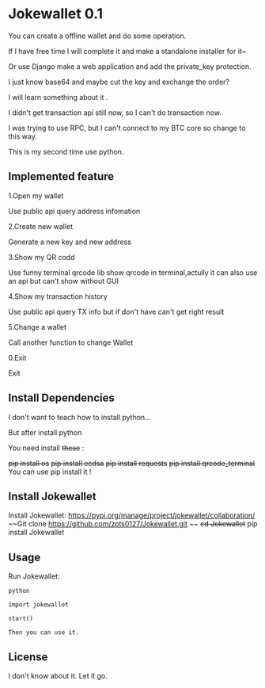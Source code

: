 
# Jokewallet 0.1
You can create a offline wallet and do some operation.

If I have free time I will complete it and make a standalone installer for it~

Or use Django make a web application and add the private_key protection.

I just know base64 and maybe cut the key and exchange the order?

I will learn something about it .

I didn't get transaction api still now, so I can't do transaction now.

I was trying to use RPC, but I can't connect to my BTC core so change to this way.

This is my second time use python.

## Implemented feature
1.Open my wallet       

Use public api query address infomation

2.Create new wallet    

Generate a new key and new address

3.Show my QR codd     

Use funny terminal qrcode lib show qrcode in terminal,actully it can also  use an api but can't show without GUI

4.Show my transaction history   

Use public api query TX info but if don't have can't get right result

5.Change a wallet

Call another function to change Wallet

0.Exit

Exit


## Install Dependencies
I don't want to teach how to install python...

But after install python

You need install ~~these~~ :


   ~~pip install os~~
   ~~pip install ecdsa~~
   ~~pip install requests~~
   ~~pip install qrcode_terminal~~
    You can use pip install it !

## Install Jokewallet
Install Jokewallet:
    https://pypi.org/manage/project/jokewallet/collaboration/
    ~~Git clone https://github.com/zots0127/Jokewallet.git ~~
    ~~cd Jokewallet~~
    pip install Jokewallet

## Usage
Run Jokewallet:

    python
    
    import jokewallet

    start()
    
    Then you can use it.

## License

I don't know about it. Let it go.
